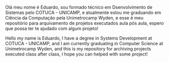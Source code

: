 Olá meu nome é Eduardo, sou formado técnico em Dsenvolvimento de Sistemas pelo COTUCA - UNICAMP, e atualmente estou me graduando em Ciência da Computação pela Unimetrocamp Wyden, e esse é meu repositório para arquivamento de projetos executados aula pós aula, espero que possa ter te ajudado com algum projeto!

Hello my name is Eduardo, I have a degree in Systems Development at COTUCA - UNICAMP, and I am currently graduating in Computer Science at Unimetrocamp Wyden, and this is my repository for archiving projects executed class after class, I hope you can helped with some project!
